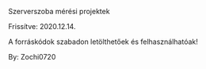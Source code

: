 Szerverszoba mérési projektek

Frissítve: 2020.12.14.

A forráskódok szabadon letölthetőek és felhasználhatóak!

By: Zochi0720
